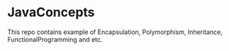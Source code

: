# JavaConcepts
This repo contains example of Encapsulation, Polymorphism, Inheritance, FunctionalProgramming and etc.
